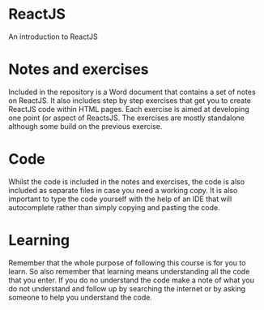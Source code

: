 # ReactJS
An introduction to ReactJS

# Notes and exercises
Included in the repository is a Word document that contains a set of notes on ReactJS. It also includes step by step exercises that get you to create ReactJS code within HTML pages. Each exercise is aimed at developing one point (or aspect of ReactsJS. The exercises are mostly standalone although some build on the previous exercise.

# Code
Whilst the code is included in the notes and exercises, the code is also included as separate files in case you need a working copy. It is also important to type the code yourself with the help of an IDE that will autocomplete rather than simply copying and pasting the code.

# Learning
Remember that the whole purpose of following this course is for you to learn. So also remember that learning means understanding all the code that you enter. If you do no understand the code make a note of what you do not understand and follow up by searching the internet or by asking someone to help you understand the code. 
